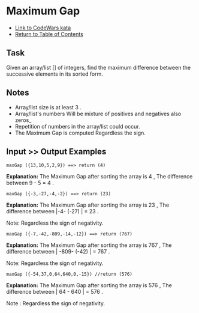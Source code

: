 # Maximum Gap

- [Link to CodeWars kata](https://www.codewars.com/kata/5a7893ef0025e9eb50000013)
- [Return to Table of Contents](https://github.com/alex-whan/codewars)

## Task

Given an array/list [] of integers, find the maximum difference between the successive elements in its sorted form.

## Notes

- Array/list size is at least 3 .
- Array/list's numbers Will be mixture of positives and negatives also zeros\_
- Repetition of numbers in the array/list could occur.
- The Maximum Gap is computed Regardless the sign.

## Input >> Output Examples

    maxGap ({13,10,5,2,9}) ==> return (4)

**Explanation:**
The Maximum Gap after sorting the array is 4 , The difference between 9 - 5 = 4 .

    maxGap ({-3,-27,-4,-2}) ==> return (23)

**Explanation:**
The Maximum Gap after sorting the array is 23 , The difference between |-4- (-27) | = 23 .

Note: Regardless the sign of negativity.

    maxGap ({-7,-42,-809,-14,-12}) ==> return (767)

**Explanation:**
The Maximum Gap after sorting the array is 767 , The difference between | -809- (-42) | = 767 .

Note: Regardless the sign of negativity.

    maxGap ({-54,37,0,64,640,0,-15}) //return (576)

**Explanation:**
The Maximum Gap after sorting the array is 576 , The difference between | 64 - 640 | = 576 .

Note : Regardless the sign of negativity.
